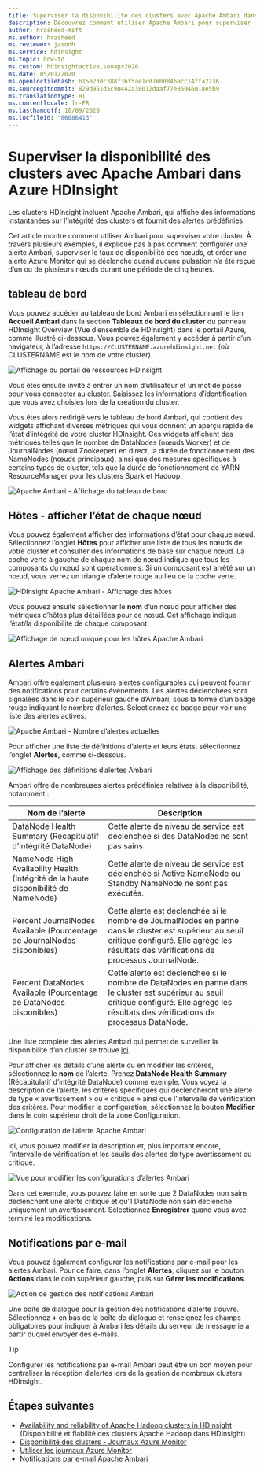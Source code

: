 ```yaml
---
title: Superviser la disponibilité des clusters avec Apache Ambari dans Azure HDInsight
description: Découvrez comment utiliser Apache Ambari pour superviser la disponibilité et l’intégrité des clusters.
author: hrasheed-msft
ms.author: hrasheed
ms.reviewer: jasonh
ms.service: hdinsight
ms.topic: how-to
ms.custom: hdinsightactive,seoapr2020
ms.date: 05/01/2020
ms.openlocfilehash: 615e23dc388f36f5ae1cd7e0d846acc14ffa2236
ms.sourcegitcommit: 829d951d5c90442a38012daaf77e86046018e5b9
ms.translationtype: HT
ms.contentlocale: fr-FR
ms.lasthandoff: 10/09/2020
ms.locfileid: "86086413"
---
```

# <a name="how-to-monitor-cluster-availability-with-apache-ambari-in-azure-hdinsight"></a>Superviser la disponibilité des clusters avec Apache Ambari dans Azure HDInsight

Les clusters HDInsight incluent Apache Ambari, qui affiche des informations instantanées sur l’intégrité des clusters et fournit des alertes prédéfinies.

Cet article montre comment utiliser Ambari pour superviser votre cluster. À travers plusieurs exemples, il explique pas à pas comment configurer une alerte Ambari, superviser le taux de disponibilité des nœuds, et créer une alerte Azure Monitor qui se déclenche quand aucune pulsation n’a été reçue d’un ou de plusieurs nœuds durant une période de cinq heures.

## <a name="dashboard"></a>tableau de bord

Vous pouvez accéder au tableau de bord Ambari en sélectionnant le lien **Accueil Ambari** dans la section **Tableaux de bord du cluster** du panneau HDInsight Overview (Vue d’ensemble de HDInsight) dans le portail Azure, comme illustré ci-dessous. Vous pouvez également y accéder à partir d’un navigateur, à l’adresse `https://CLUSTERNAME.azurehdinsight.net` (où CLUSTERNAME est le nom de votre cluster).

![Affichage du portail de ressources HDInsight](media/hdinsight-cluster-availability/azure-portal-dashboard-ambari.png)

Vous êtes ensuite invité à entrer un nom d’utilisateur et un mot de passe pour vous connecter au cluster. Saisissez les informations d’identification que vous avez choisies lors de la création du cluster.

Vous êtes alors redirigé vers le tableau de bord Ambari, qui contient des widgets affichant diverses métriques qui vous donnent un aperçu rapide de l’état d’intégrité de votre cluster HDInsight. Ces widgets affichent des métriques telles que le nombre de DataNodes (nœuds Worker) et de JournalNodes (nœud Zookeeper) en direct, la durée de fonctionnement des NameNodes (nœuds principaux), ainsi que des mesures spécifiques à certains types de cluster, tels que la durée de fonctionnement de YARN ResourceManager pour les clusters Spark et Hadoop.

![Apache Ambari - Affichage du tableau de bord](media/hdinsight-cluster-availability/apache-ambari-dashboard.png)

## <a name="hosts--view-individual-node-status"></a>Hôtes - afficher l’état de chaque nœud

Vous pouvez également afficher des informations d’état pour chaque nœud. Sélectionnez l’onglet **Hôtes** pour afficher une liste de tous les nœuds de votre cluster et consulter des informations de base sur chaque nœud. La coche verte à gauche de chaque nom de nœud indique que tous les composants du nœud sont opérationnels. Si un composant est arrêté sur un nœud, vous verrez un triangle d’alerte rouge au lieu de la coche verte.

![HDInsight Apache Ambari - Affichage des hôtes](media/hdinsight-cluster-availability/apache-ambari-hosts1.png)

Vous pouvez ensuite sélectionner le **nom** d’un nœud pour afficher des métriques d’hôtes plus détaillées pour ce nœud. Cet affichage indique l’état/la disponibilité de chaque composant.

![Affichage de nœud unique pour les hôtes Apache Ambari](media/hdinsight-cluster-availability/apache-ambari-hosts-node.png)

## <a name="ambari-alerts"></a>Alertes Ambari

Ambari offre également plusieurs alertes configurables qui peuvent fournir des notifications pour certains événements. Les alertes déclenchées sont signalées dans le coin supérieur gauche d’Ambari, sous la forme d’un badge rouge indiquant le nombre d’alertes. Sélectionnez ce badge pour voir une liste des alertes actives.

![Apache Ambari - Nombre d’alertes actuelles](media/hdinsight-cluster-availability/apache-ambari-alerts.png)

Pour afficher une liste de définitions d’alerte et leurs états, sélectionnez l’onglet **Alertes**, comme ci-dessous.

![Affichage des définitions d’alertes Ambari](media/hdinsight-cluster-availability/ambari-alerts-definitions.png)

Ambari offre de nombreuses alertes prédéfinies relatives à la disponibilité, notamment :

| Nom de l’alerte                        | Description   |
|---|---|
| DataNode Health Summary (Récapitulatif d’intégrité DataNode)           | Cette alerte de niveau de service est déclenchée si des DataNodes ne sont pas sains|
| NameNode High Availability Health (Intégrité de la haute disponibilité de NameNode) | Cette alerte de niveau de service est déclenchée si Active NameNode ou Standby NameNode ne sont pas exécutés.|
| Percent JournalNodes Available (Pourcentage de JournalNodes disponibles)    | Cette alerte est déclenchée si le nombre de JournalNodes en panne dans le cluster est supérieur au seuil critique configuré. Elle agrège les résultats des vérifications de processus JournalNode. |
| Percent DataNodes Available (Pourcentage de DataNodes disponibles)       | Cette alerte est déclenchée si le nombre de DataNodes en panne dans le cluster est supérieur au seuil critique configuré. Elle agrège les résultats des vérifications de processus DataNode.|

Une liste complète des alertes Ambari qui permet de surveiller la disponibilité d’un cluster se trouve [ici](https://docs.microsoft.com/azure/hdinsight/hdinsight-high-availability-linux#ambari-web-ui).

Pour afficher les détails d’une alerte ou en modifier les critères, sélectionnez le **nom** de l’alerte. Prenez **DataNode Health Summary** (Récapitulatif d’intégrité DataNode) comme exemple. Vous voyez la description de l’alerte, les critères spécifiques qui déclencheront une alerte de type « avertissement » ou « critique » ainsi que l’intervalle de vérification des critères. Pour modifier la configuration, sélectionnez le bouton **Modifier** dans le coin supérieur droit de la zone Configuration.

![Configuration de l’alerte Apache Ambari](media/hdinsight-cluster-availability/ambari-alert-configuration.png)

Ici, vous pouvez modifier la description et, plus important encore, l’intervalle de vérification et les seuils des alertes de type avertissement ou critique.

![Vue pour modifier les configurations d’alertes Ambari](media/hdinsight-cluster-availability/ambari-alert-configuration-edit.png)

Dans cet exemple, vous pouvez faire en sorte que 2 DataNodes non sains déclenchent une alerte critique et qu’1 DataNode non sain déclenche uniquement un avertissement. Sélectionnez **Enregistrer** quand vous avez terminé les modifications.

## <a name="email-notifications"></a>Notifications par e-mail

Vous pouvez également configurer les notifications par e-mail pour les alertes Ambari. Pour ce faire, dans l’onglet **Alertes**, cliquez sur le bouton **Actions** dans le coin supérieur gauche, puis sur **Gérer les modifications**.

![Action de gestion des notifications Ambari](media/hdinsight-cluster-availability/ambari-manage-notifications.png)

Une boîte de dialogue pour la gestion des notifications d’alerte s’ouvre. Sélectionnez **+** en bas de la boîte de dialogue et renseignez les champs obligatoires pour indiquer à Ambari les détails du serveur de messagerie à partir duquel envoyer des e-mails.

> [!TIP]
> Configurer les notifications par e-mail Ambari peut être un bon moyen pour centraliser la réception d’alertes lors de la gestion de nombreux clusters HDInsight.

## <a name="next-steps"></a>Étapes suivantes

- [Availability and reliability of Apache Hadoop clusters in HDInsight](hdinsight-high-availability-linux.md) (Disponibilité et fiabilité des clusters Apache Hadoop dans HDInsight)
- [Disponibilité des clusters - Journaux Azure Monitor](./cluster-availability-monitor-logs.md)
- [Utiliser les journaux Azure Monitor](hdinsight-hadoop-oms-log-analytics-tutorial.md)
- [Notifications par e-mail Apache Ambari](apache-ambari-email.md)
